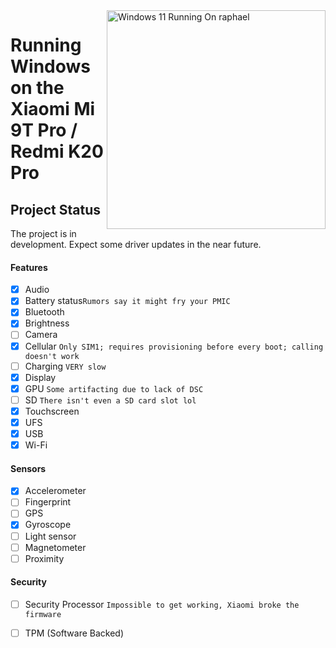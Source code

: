 <img align="right" src="https://raw.githubusercontent.com/graphiks/woa-raphael/main/media/raphael.png" width="350" alt="Windows 11 Running On raphael">


# Running Windows on the Xiaomi Mi 9T Pro / Redmi K20 Pro

## Project Status

The project is in development. Expect some driver updates in the near future.



#### Features

- [X] Audio 
- [X] Battery status```Rumors say it might fry your PMIC```
- [x] Bluetooth
- [x] Brightness 
- [ ] Camera
- [x] Cellular ```Only SIM1; requires provisioning before every boot; calling doesn't work```
- [ ] Charging ```VERY slow```
- [x] Display
- [x] GPU  ```Some artifacting due to lack of DSC```
- [ ] SD ```There isn't even a SD card slot lol```
- [x] Touchscreen 
- [x] UFS
- [x] USB
- [x] Wi-Fi

#### Sensors
- [x] Accelerometer
- [ ] Fingerprint
- [ ] GPS
- [x] Gyroscope
- [ ] Light sensor
- [ ] Magnetometer
- [ ] Proximity

#### Security

- [ ] Security Processor ```Impossible to get working, Xiaomi broke the firmware```
- [ ] TPM (Software Backed)


